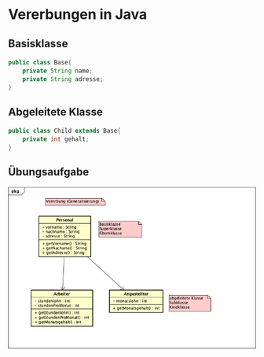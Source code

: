 # Vererbungen in Java

## Basisklasse

```java
public class Base{
    private String name;
    private String adresse;
}
```

## Abgeleitete Klasse

```java
public class Child extends Base{
    private int gehalt;
}
```
## Übungsaufgabe
![](Vererbung.png)